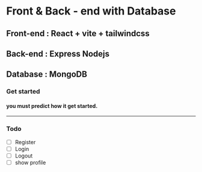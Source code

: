 # Front & Back - end with Database

## Front-end : React + vite + tailwindcss
## Back-end : Express Nodejs
## Database : MongoDB

### Get started
#### you must predict how it get started.

---

### Todo

- [ ] Register
- [ ] Login
- [ ] Logout
- [ ] show profile